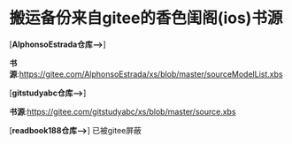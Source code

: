 # 搬运备份来自gitee的香色闺阁(ios)书源

[**AlphonsoEstrada仓库-->**]

**书源**:https://gitee.com/AlphonsoEstrada/xs/blob/master/sourceModelList.xbs

[**gitstudyabc仓库-->**]

**书源**:https://gitee.com/gitstudyabc/xs/blob/master/source.xbs

[**readbook188仓库-->**]        已被gitee屏蔽

